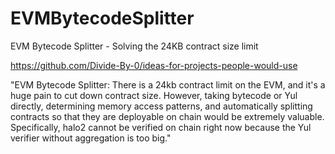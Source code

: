 # EVMBytecodeSplitter
EVM Bytecode Splitter - Solving the 24KB contract size limit

https://github.com/Divide-By-0/ideas-for-projects-people-would-use

"EVM Bytecode Splitter: There is a 24kb contract limit on the EVM, and it's a huge pain to cut down contract size. However, taking bytecode or Yul directly, determining memory access patterns, and automatically splitting contracts so that they are deployable on chain would be extremely valuable. Specifically, halo2 cannot be verified on chain right now because the Yul verifier without aggregation is too big."
